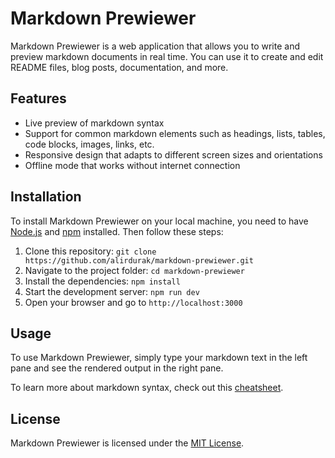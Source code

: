 # Markdown Prewiewer

Markdown Prewiewer is a web application that allows you to write and preview markdown documents in real time. You can use it to create and edit README files, blog posts, documentation, and more.

## Features

- Live preview of markdown syntax
- Support for common markdown elements such as headings, lists, tables, code blocks, images, links, etc.
- Responsive design that adapts to different screen sizes and orientations
- Offline mode that works without internet connection


## Installation

To install Markdown Prewiewer on your local machine, you need to have [Node.js](https://nodejs.org/en/) and [npm](https://www.npmjs.com/) installed. Then follow these steps:

1. Clone this repository: `git clone https://github.com/alirdurak/markdown-prewiewer.git`
2. Navigate to the project folder: `cd markdown-prewiewer`
3. Install the dependencies: `npm install`
4. Start the development server: `npm run dev`
5. Open your browser and go to `http://localhost:3000`

## Usage

To use Markdown Prewiewer, simply type your markdown text in the left pane and see the rendered output in the right pane. 

To learn more about markdown syntax, check out this [cheatsheet](https://www.markdownguide.org/cheat-sheet/).

## License

Markdown Prewiewer is licensed under the [MIT License](https://github.com/alirdurak/markdown-prewiewer/blob/main/LICENSE).